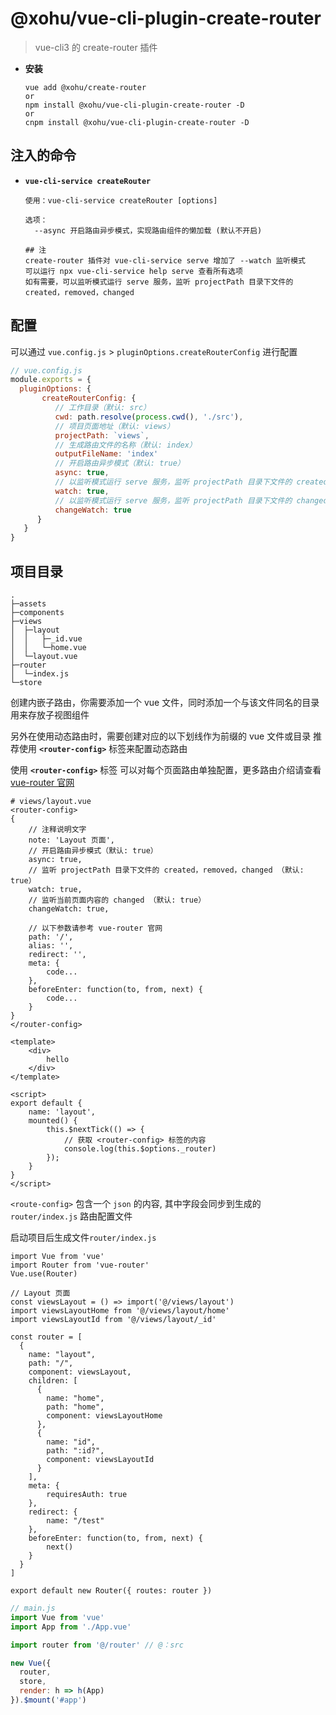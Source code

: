 # @xohu/vue-cli-plugin-create-router

> vue-cli3 的 create-router 插件

- **安装**

  ```
  vue add @xohu/create-router
  or
  npm install @xohu/vue-cli-plugin-create-router -D
  or
  cnpm install @xohu/vue-cli-plugin-create-router -D
  ```

## 注入的命令

- **`vue-cli-service createRouter`**

  ```
  使用：vue-cli-service createRouter [options]

  选项：
    --async 开启路由异步模式，实现路由组件的懒加载 (默认不开启)
  ```

  ```
  ## 注
  create-router 插件对 vue-cli-service serve 增加了 --watch 监听模式
  可以运行 npx vue-cli-service help serve 查看所有选项
  如有需要，可以监听模式运行 serve 服务，监听 projectPath 目录下文件的 created，removed，changed
  ```

## 配置
可以通过 `vue.config.js` > `pluginOptions.createRouterConfig` 进行配置

``` js
// vue.config.js
module.exports = {
  pluginOptions: {
       createRouterConfig: {
          // 工作目录（默认: src）
          cwd: path.resolve(process.cwd(), './src'),
          // 项目页面地址（默认: views）
          projectPath: `views`,
          // 生成路由文件的名称（默认: index）
          outputFileName: 'index'
          // 开启路由异步模式（默认: true）
          async: true,
          // 以监听模式运行 serve 服务，监听 projectPath 目录下文件的 created，removed，changed （默认: true）
          watch: true,
          // 以监听模式运行 serve 服务，监听 projectPath 目录下文件的 changed （默认: true）
          changeWatch: true
      }
   }
}
```

## 项目目录

```
.
├─assets
├─components
├─views
│  ├─layout
│  │   ├─_id.vue
│  │   └─home.vue
│  └─layout.vue
├─router
│  └─index.js
└─store
```

创建内嵌子路由，你需要添加一个 vue 文件，同时添加一个与该文件同名的目录用来存放子视图组件

另外在使用动态路由时，需要创建对应的以下划线作为前缀的 vue 文件或目录
推荐使用 **`<router-config>`** 标签来配置动态路由

使用 **`<router-config>`** 标签
可以对每个页面路由单独配置，更多路由介绍请查看 [vue-router 官网](https://router.vuejs.org/zh/)
```
# views/layout.vue
<router-config>
{
    // 注释说明文字
    note: 'Layout 页面',
    // 开启路由异步模式（默认: true）
    async: true,
    // 监听 projectPath 目录下文件的 created，removed，changed （默认: true）
    watch: true,
    // 监听当前页面内容的 changed （默认: true）
    changeWatch: true,

    // 以下参数请参考 vue-router 官网
    path: '/',
    alias: '',
    redirect: '',
    meta: {
        code...
    },
    beforeEnter: function(to, from, next) {
        code...
    }
}
</router-config>

<template>
    <div>
        hello
    </div>
</template>

<script>
export default {
    name: 'layout',
    mounted() {
        this.$nextTick(() => {
            // 获取 <router-config> 标签的内容
            console.log(this.$options._router)
        });
    }
}
</script>
```

`<route-config>` 包含一个 `json` 的内容, 其中字段会同步到生成的 `router/index.js` 路由配置文件

启动项目后生成文件`router/index.js`

```
import Vue from 'vue' 
import Router from 'vue-router' 
Vue.use(Router) 

// Layout 页面
const viewsLayout = () => import('@/views/layout')
import viewsLayoutHome from '@/views/layout/home'
import viewsLayoutId from '@/views/layout/_id'

const router = [
  {
    name: "layout",
    path: "/",
    component: viewsLayout,
    children: [
      {
        name: "home",
        path: "home",
        component: viewsLayoutHome
      },
      {
        name: "id",
        path: ":id?",
        component: viewsLayoutId
      }
    ],
    meta: {
        requiresAuth: true
    },
    redirect: {
        name: "/test"
    },
    beforeEnter: function(to, from, next) {
        next()
    }
  }
]

export default new Router({ routes: router })
```

``` js
// main.js
import Vue from 'vue'
import App from './App.vue'

import router from '@/router' // @：src

new Vue({
  router,
  store,
  render: h => h(App)
}).$mount('#app')
```